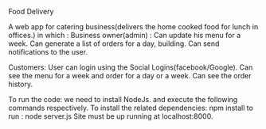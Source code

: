 Food Delivery

A web app for catering business(delivers the home cooked food for lunch in offices.) in which :
Business owner(admin) :
Can update his menu for a week.
Can generate a list of orders for a day, building.
Can send notifications to the user.

Customers:
User can login using the Social Logins(facebook/Google).
Can see the menu for a week and order for a day or a week.
Can see the order history.

To run the code:
we need to install NodeJs.
and execute the following commands respectively.
To install the related dependencies:  npm install
to run                             : node server.js
Site must be up running at localhost:8000.
